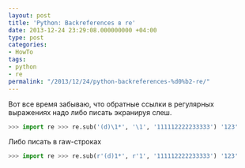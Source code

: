 ```yaml
---
layout: post
title: 'Python: Backreferences в re'
date: 2013-12-24 23:29:08.000000000 +04:00
type: post
categories:
- HowTo
tags:
- python
- re
permalink: "/2013/12/24/python-backreferences-%d0%b2-re/"
---
```

Вот все время забываю, что обратные ссылки в регулярных выражениях надо либо писать экранируя слеш.

```python
>>> import re >>> re.sub('(d)\1*', '\1', '111112222233333') '123'
```

Либо писать в raw-строках

```python
>>> import re >>> re.sub(r'(d)1*', r'1', '111112222233333') '123'
```
